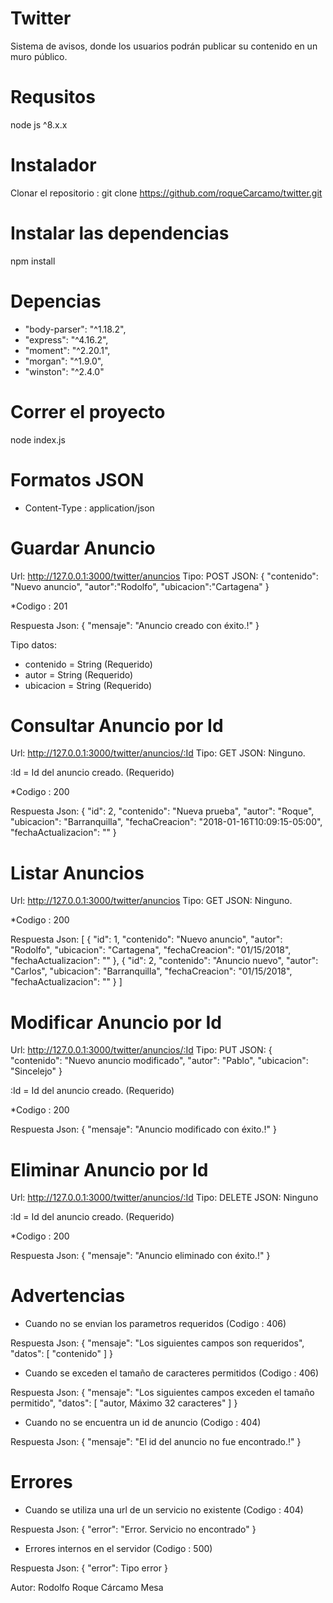 # Twitter
Sistema de avisos, donde los usuarios podrán publicar su contenido en un muro público.

# Requsitos
node js ^8.x.x

# Instalador 
Clonar el repositorio : 
git clone https://github.com/roqueCarcamo/twitter.git

# Instalar las dependencias
npm install
 
# Depencias
* "body-parser": "^1.18.2",
* "express": "^4.16.2",
* "moment": "^2.20.1",
* "morgan": "^1.9.0",
* "winston": "^2.4.0"

# Correr el proyecto
node index.js 

# Formatos JSON
* Content-Type : application/json


# Guardar Anuncio
Url: http://127.0.0.1:3000/twitter/anuncios
Tipo: POST
JSON: {
	"contenido": "Nuevo anuncio",
	"autor":"Rodolfo",
	"ubicacion":"Cartagena"
}

*Codigo : 201

Respuesta Json: {
	"mensaje": "Anuncio creado con éxito.!"
}

Tipo datos: 
* contenido = String (Requerido)
* autor = String (Requerido)
* ubicacion = String (Requerido)

# Consultar Anuncio por Id
Url: http://127.0.0.1:3000/twitter/anuncios/:Id
Tipo: GET
JSON: Ninguno.

:Id = Id del anuncio creado. (Requerido)

*Codigo : 200

Respuesta Json:
{
    "id": 2,
    "contenido": "Nueva prueba",
    "autor": "Roque",
    "ubicacion": "Barranquilla",
    "fechaCreacion": "2018-01-16T10:09:15-05:00",
    "fechaActualizacion": ""
}

# Listar Anuncios
Url: http://127.0.0.1:3000/twitter/anuncios
Tipo: GET
JSON: Ninguno.

*Codigo : 200

Respuesta Json:
[
    {
        "id": 1,
        "contenido": "Nuevo anuncio",
        "autor": "Rodolfo",
        "ubicacion": "Cartagena",
        "fechaCreacion": "01/15/2018",
        "fechaActualizacion": ""
    },
    {
        "id": 2,
        "contenido": "Anuncio nuevo",
        "autor": "Carlos",
        "ubicacion": "Barranquilla",
        "fechaCreacion": "01/15/2018",
        "fechaActualizacion": ""
    }
 ]
 
# Modificar Anuncio por Id
Url: http://127.0.0.1:3000/twitter/anuncios/:Id
Tipo: PUT
JSON: {
    "contenido": "Nuevo anuncio modificado",
    "autor": "Pablo",
    "ubicacion": "Sincelejo"
}

:Id = Id del anuncio creado. (Requerido)

*Codigo : 200

Respuesta Json:
{
	"mensaje": "Anuncio modificado con éxito.!"
}

# Eliminar Anuncio por Id
Url: http://127.0.0.1:3000/twitter/anuncios/:Id
Tipo: DELETE
JSON: Ninguno

:Id = Id del anuncio creado. (Requerido)

*Codigo : 200

Respuesta Json:
{
	"mensaje": "Anuncio eliminado con éxito.!"
}

# Advertencias

* Cuando no se envian los parametros requeridos (Codigo : 406)

Respuesta Json:
{
    "mensaje": "Los siguientes campos son requeridos",
    "datos": [
        "contenido"
    ]
}

* Cuando se exceden el tamaño de caracteres permitidos (Codigo : 406)

Respuesta Json:
{
    "mensaje": "Los siguientes campos exceden el tamaño permitido",
    "datos": [
        "autor, Máximo 32 caracteres"
    ]
}

* Cuando no se encuentra un id de anuncio (Codigo : 404)

Respuesta Json:
{
    "mensaje": "El id del anuncio no fue encontrado.!"
}

# Errores
* Cuando se utiliza una url de un servicio no existente (Codigo : 404)

Respuesta Json: 
{
    "error": "Error. Servicio no encontrado"
}

* Errores internos en el servidor (Codigo : 500)

Respuesta Json:
{
    "error": Tipo error
}

Autor: Rodolfo Roque Cárcamo Mesa

